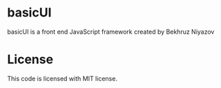 # basicUI
basicUI is a front end JavaScript framework created by Bekhruz Niyazov
# License
This code is licensed with MIT license.